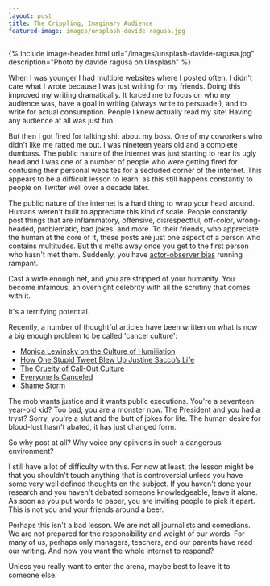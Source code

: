 ```yaml
---
layout: post
title: The Crippling, Imaginary Audience
featured-image: images/unsplash-davide-ragusa.jpg
---
```


{% include image-header.html url="/images/unsplash-davide-ragusa.jpg" description="Photo by davide ragusa on Unsplash" %}

When I was younger I had multiple websites where I posted often. I didn't care what I wrote because I was just writing for my friends. Doing this improved my writing dramatically. It forced me to focus on who my audience was, have a goal in writing (always write to persuade!), and to write for actual consumption. People I knew actually read my site! Having any audience at all was just fun. 

But then I got fired for talking shit about my boss. One of my coworkers who didn't like me ratted me out. I was nineteen years old and a complete dumbass. The public nature of the internet was just starting to rear its ugly head and I was one of a number of people who were getting fired for confusing their personal websites for a secluded corner of the internet. This appears to be a difficult lesson to learn, as this still happens constantly to people on Twitter well over a decade later.

The public nature of the internet is a hard thing to wrap your head around. Humans weren't built to appreciate this kind of scale. People constantly post things that are inflammatory, offensive, disrespectful, off-color, wrong-headed, problematic, bad jokes, and more. To their friends, who appreciate the human at the core of it, these posts are just one aspect of a person who contains multitudes. But this melts away once you get to the first person who hasn't met them. Suddenly, you have [actor-observer bias](https://en.wikipedia.org/wiki/Actor%E2%80%93observer_asymmetry) running rampant.

Cast a wide enough net, and you are stripped of your humanity. You become infamous, an overnight celebrity with all the scrutiny that comes with it.

It's a terrifying potential.

Recently, a number of thoughtful articles have been written on what is now a big enough problem to be called 'cancel culture':

- [Monica Lewinsky on the Culture of Humiliation](https://www.vanityfair.com/style/society/2014/06/monica-lewinsky-humiliation-culture)
- [How One Stupid Tweet Blew Up Justine Sacco’s Life](https://www.nytimes.com/2015/02/15/magazine/how-one-stupid-tweet-ruined-justine-saccos-life.html)
- [The Cruelty of Call-Out Culture](https://www.nytimes.com/2019/01/14/opinion/call-out-social-justice.html)
- [Everyone Is Canceled](https://www.nytimes.com/2018/06/28/style/is-it-canceled.html)
- [Shame Storm](https://www.firstthings.com/article/2019/01/shame-storm)

The mob wants justice and it wants public executions. You're a seventeen year-old kid? Too bad, you are a monster now. The President and you had a tryst? Sorry, you're a slut and the butt of jokes for life. The human desire for blood-lust hasn't abated, it has just changed form. 

So why post at all? Why voice any opinions in such a dangerous environment?

I still have a lot of difficulty with this. For now at least, the lesson might be that you shouldn't touch anything that is controversial unless you have some very well defined thoughts on the subject. If you haven't done your research and you haven't debated someone knowledgeable, leave it alone. As soon as you put words to paper, you are inviting people to pick it apart. This is not you and your friends around a beer. 

Perhaps this isn't a bad lesson. We are not all journalists and comedians. We are not prepared for the responsibility and weight of our words. For many of us, perhaps only managers, teachers, and our parents have read our writing. And now you want the whole internet to respond? 

Unless you really want to enter the arena, maybe best to leave it to someone else. 


